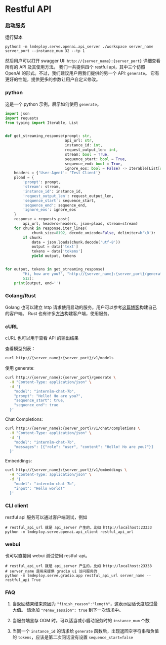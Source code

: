 # Restful API

### 启动服务

运行脚本

```shell
python3 -m lmdeploy.serve.openai.api_server ./workspace server_name server_port --instance_num 32 --tp 1
```

然后用户可以打开 swagger UI: `http://{server_name}:{server_port}` 详细查看所有的 API 及其使用方法。
我们一共提供四个 restful api，其中三个仿照 OpenAI 的形式。不过，我们建议用户用我们提供的另一个 API: `generate`。
它有更好的性能，提供更多的参数让用户自定义修改。

### python

这是一个 python 示例，展示如何使用 `generate`。

```python
import json
import requests
from typing import Iterable, List


def get_streaming_response(prompt: str,
                           api_url: str,
                           instance_id: int,
                           request_output_len: int,
                           stream: bool = True,
                           sequence_start: bool = True,
                           sequence_end: bool = True,
                           ignore_eos: bool = False) -> Iterable[List[str]]:
    headers = {'User-Agent': 'Test Client'}
    pload = {
        'prompt': prompt,
        'stream': stream,
        'instance_id': instance_id,
        'request_output_len': request_output_len,
        'sequence_start': sequence_start,
        'sequence_end': sequence_end,
        'ignore_eos': ignore_eos
    }
    response = requests.post(
        api_url, headers=headers, json=pload, stream=stream)
    for chunk in response.iter_lines(
            chunk_size=8192, decode_unicode=False, delimiter=b'\0'):
        if chunk:
            data = json.loads(chunk.decode('utf-8'))
            output = data['text']
            tokens = data['tokens']
            yield output, tokens


for output, tokens in get_streaming_response(
        "Hi, how are you?", "http://{server_name}:{server_port}/generate", 0,
        512):
    print(output, end='')
```

### Golang/Rust

Golang 也可以建立 http 请求使用启动的服务，用户可以参考[这篇博客](https://pkg.go.dev/net/http)构建自己的客户端。
Rust 也有许多[方法](https://blog.logrocket.com/best-rust-http-client/)构建客户端，使用服务。

### cURL

cURL 也可以用于查看 API 的输出结果

查看模型列表：

```bash
curl http://{server_name}:{server_port}/v1/models
```

使用 generate:

```bash
curl http://{server_name}:{server_port}/generate \
  -H "Content-Type: application/json" \
  -d '{
    "model": "internlm-chat-7b",
    "prompt": "Hello! Ho are you?",
    "sequence_start": true,
    "sequence_end": true
  }'
```

Chat Completions:

```bash
curl http://{server_name}:{server_port}/v1/chat/completions \
  -H "Content-Type: application/json" \
  -d '{
    "model": "internlm-chat-7b",
    "messages": [{"role": "user", "content": "Hello! Ho are you?"}]
  }'
```

Embeddings:

```bash
curl http://{server_name}:{server_port}/v1/embeddings \
  -H "Content-Type: application/json" \
  -d '{
    "model": "internlm-chat-7b",
    "input": "Hello world!"
  }'
```

### CLI client

restful api 服务可以通过客户端测试，例如

```shell
# restful_api_url 就是 api_server 产生的，比如 http://localhost:23333
python -m lmdeploy.serve.openai.api_client restful_api_url
```

### webui

也可以直接用 webui 测试使用 restful-api。

```shell
# restful_api_url 就是 api_server 产生的，比如 http://localhost:23333
# server_name 是用来提供 gradio ui 访问服务的
python -m lmdeploy.serve.gradio.app restful_api_url server_name --restful_api True
```

### FAQ

1. 当返回结果结束原因为 `"finish_reason":"length"`，这表示回话长度超过最大值。
   请添加 `"renew_session": true` 到下一次请求中。

2. 当服务端显存 OOM 时，可以适当减小启动服务时的 `instance_num` 个数

3. 当同一个 `instance_id` 的请求给 `generate` 函数后，出现返回空字符串和负值的 `tokens`，应该是第二次问话没有设置 `sequence_start=false`
